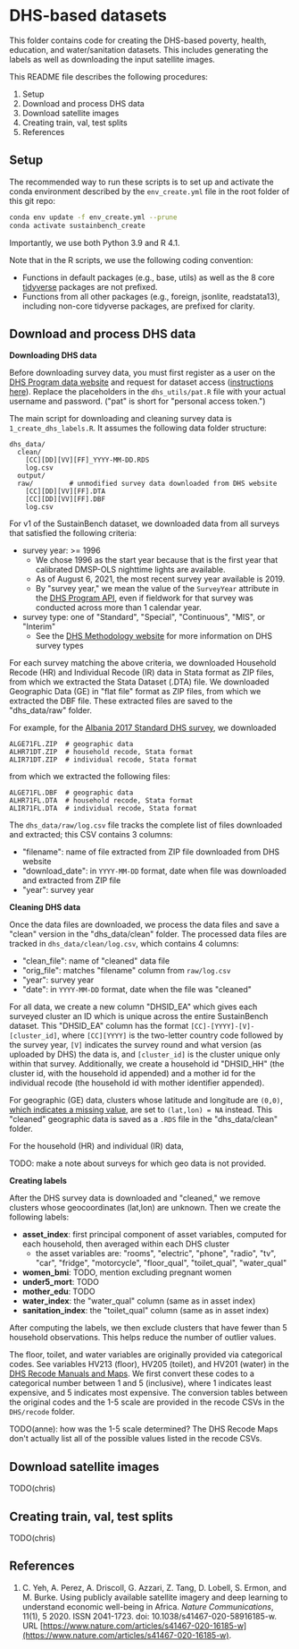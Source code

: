 # DHS-based datasets

This folder contains code for creating the DHS-based poverty, health, education, and water/sanitation datasets. This includes generating the labels as well as downloading the input satellite images.

This README file describes the following procedures:

1. Setup
2. Download and process DHS data
3. Download satellite images
4. Creating train, val, test splits
5. References

## Setup

The recommended way to run these scripts is to set up and activate the conda environment described by the `env_create.yml` file in the root folder of this git repo:

```bash
conda env update -f env_create.yml --prune
conda activate sustainbench_create
```

Importantly, we use both Python 3.9 and R 4.1.

Note that in the R scripts, we use the following coding convention:
- Functions in default packages (e.g., base, utils) as well as the 8 core [tidyverse](https://www.tidyverse.org/) packages are not prefixed.
- Functions from all other packages (e.g., foreign, jsonlite, readstata13), including non-core tidyverse packages, are prefixed for clarity.


## Download and process DHS data

**Downloading DHS data**

Before downloading survey data, you must first register as a user on the [DHS Program data website](https://dhsprogram.com/data/dataset_admin) and request for dataset access ([instructions here](https://dhsprogram.com/data/Access-Instructions.cfm)). Replace the placeholders in the `dhs_utils/pat.R` file with your actual username and password. ("pat" is short for "personal access token.")

The main script for downloading and cleaning survey data is `1_create_dhs_labels.R`. It assumes the following data folder structure:

```
dhs_data/
  clean/
    [CC][DD][VV][FF]_YYYY-MM-DD.RDS
    log.csv
  output/
  raw/         # unmodified survey data downloaded from DHS website
    [CC][DD][VV][FF].DTA
    [CC][DD][VV][FF].DBF
    log.csv
```

For v1 of the SustainBench dataset, we downloaded data from all surveys that satisfied the following criteria:
- survey year: >= 1996
  - We chose 1996 as the start year because that is the first year that calibrated DMSP-OLS nighttime lights are available.
  - As of August 6, 2021, the most recent survey year available is 2019.
  - By "survey year," we mean the value of the `SurveyYear` attribute in the [DHS Program API](https://api.dhsprogram.com/rest/dhs/surveys), even if fieldwork for that survey was conducted across more than 1 calendar year.
- survey type: one of "Standard", "Special", "Continuous", "MIS", or "Interim"
  - See the [DHS Methodology website](https://dhsprogram.com/Methodology/Survey-Types/) for more information on DHS survey types

For each survey matching the above criteria, we downloaded Household Recode (HR) and Individual Recode (IR) data in Stata format as ZIP files, from which we extracted the Stata Dataset (.DTA) file. We downloaded Geographic Data (GE) in "flat file" format as ZIP files, from which we extracted the DBF file. These extracted files are saved to the "dhs_data/raw" folder.

For example, for the [Albania 2017 Standard DHS survey](https://dhsprogram.com/data/dataset/Albania_Standard-DHS_2017.cfm), we downloaded
```
ALGE71FL.ZIP  # geographic data
ALHR71DT.ZIP  # household recode, Stata format
ALIR71DT.ZIP  # individual recode, Stata format
```
from which we extracted the following files:
```
ALGE71FL.DBF  # geographic data
ALHR71FL.DTA  # household recode, Stata format
ALIR71FL.DTA  # individual recode, Stata format
```

The `dhs_data/raw/log.csv` file tracks the complete list of files downloaded and extracted; this CSV contains 3 columns:
- "filename": name of file extracted from ZIP file downloaded from DHS website
- "download_date": in `YYYY-MM-DD` format, date when file was downloaded and extracted from ZIP file
- "year": survey year

**Cleaning DHS data**

Once the data files are downloaded, we process the data files and save a "clean" version in the "dhs_data/clean" folder. The processed data files are tracked in `dhs_data/clean/log.csv`, which contains 4 columns:
- "clean_file": name of "cleaned" data file
- "orig_file": matches "filename" column from `raw/log.csv`
- "year": survey year
- "date": in `YYYY-MM-DD` format, date when the file was "cleaned"

For all data, we create a new column "DHSID_EA" which gives each surveyed cluster an ID which is unique across the entire SustainBench dataset. This "DHSID_EA" column has the format `[CC]-[YYYY]-[V]-[cluster_id]`, where `[CC][YYYY]` is the two-letter country code followed by the survey year, `[V]` indicates the survey round and what version (as uploaded by DHS) the data is, and `[cluster_id]` is the cluster unique only within that survey. Additionally, we create a household id "DHSID_HH" (the cluster id, with the household id appended) and a mother id for the individual recode (the household id with mother identifier appended).

For geographic (GE) data, clusters whose latitude and longitude are `(0,0)`, [which indicates a missing value](https://dhsprogram.com/Methodology/upload/MEASURE-DHS-GPS-Data-Format.pdf), are set to `(lat,lon) = NA` instead. This "cleaned" geographic data is saved as a `.RDS` file in the "dhs_data/clean" folder.

For the household (HR) and individual (IR) data,

TODO: make a note about surveys for which geo data is not provided.


**Creating labels**

After the DHS survey data is downloaded and "cleaned," we remove clusters whose geocoordinates (lat,lon) are unknown. Then we create the following labels:
- **asset_index**: first principal component of asset variables, computed for each household, then averaged within each DHS cluster
  - the asset variables are: "rooms", "electric", "phone", "radio", "tv", "car", "fridge", "motorcycle", "floor_qual", "toilet_qual", "water_qual"
- **women_bmi**: TODO, mention excluding pregnant women
- **under5_mort**: TODO
- **mother_edu**: TODO
- **water_index**: the "water_qual" column (same as in asset index)
- **sanitation_index**: the "toilet_qual" column (same as in asset index)

After computing the labels, we then exclude clusters that have fewer than 5 household observations. This helps reduce the number of outlier values.

The floor, toilet, and water variables are originally provided via categorical codes. See variables HV213 (floor), HV205 (toilet), and HV201 (water) in the [DHS Recode Manuals and Maps](https://dhsprogram.com/publications/publication-dhsg4-dhs-questionnaires-and-manuals.cfm). We first convert these codes to a categorical number between 1 and 5 (inclusive), where 1 indicates least expensive, and 5 indicates most expensive. The conversion tables between the original codes and the 1-5 scale are provided in the recode CSVs in the `DHS/recode` folder.

TODO(anne): how was the 1-5 scale determined? The DHS Recode Maps don't actually list all of the possible values listed in the recode CSVs.


## Download satellite images

TODO(chris)


## Creating train, val, test splits

TODO(chris)


## References

1. C. Yeh, A. Perez, A. Driscoll, G. Azzari, Z. Tang, D. Lobell, S. Ermon, and M. Burke. Using publicly available satellite imagery and deep learning to understand economic well-being in Africa. _Nature Communications_, 11(1), 5 2020. ISSN 2041-1723. doi: 10.1038/s41467-020-58916185-w. URL [https://www.nature.com/articles/s41467-020-16185-w](https://www.nature.com/articles/s41467-020-16185-w).
